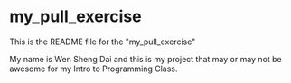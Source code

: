# my_pull_exercise

This is the README file for the "my_pull_exercise"

My name is Wen Sheng Dai and this is my project that may or may not be awesome for my Intro to Programming Class.
